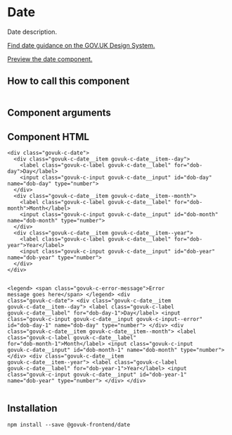 


<h1 class="govuk-u-heading-36">
Date
</h1>

<p class="govuk-u-core-24">
  Date description.
</p>

<p class="govuk-u-copy-19">
  <a href="http://www.linktodesignsystem.com/date">Find date guidance on the GOV.UK Design System.</a>
</p>


<p class="govuk-u-copy-19">
<a href="http://govuk-frontend-review.herokuapp.com/components/date/preview">Preview the date component.
</a>
</p>

  <h2 class="govuk-u-heading-24">How to call this component</h2>

  <pre><code></code></pre>

<h2 class="govuk-u-heading-24">Component arguments</h2>

<div>

  <!-- TODO: Use the table macro here and pass it component argument data -->

</div>

<h2 class="govuk-u-heading-24">Component HTML</h2>
<pre><code>&lt;div class=&quot;govuk-c-date&quot;&gt;
  &lt;div class=&quot;govuk-c-date__item govuk-c-date__item--day&quot;&gt;
    &lt;label class=&quot;govuk-c-label govuk-c-date__label&quot; for=&quot;dob-day&quot;&gt;Day&lt;/label&gt;
    &lt;input class=&quot;govuk-c-input govuk-c-date__input&quot; id=&quot;dob-day&quot; name=&quot;dob-day&quot; type=&quot;number&quot;&gt;
  &lt;/div&gt;
  &lt;div class=&quot;govuk-c-date__item govuk-c-date__item--month&quot;&gt;
    &lt;label class=&quot;govuk-c-label govuk-c-date__label&quot; for=&quot;dob-month&quot;&gt;Month&lt;/label&gt;
    &lt;input class=&quot;govuk-c-input govuk-c-date__input&quot; id=&quot;dob-month&quot; name=&quot;dob-month&quot; type=&quot;number&quot;&gt;
  &lt;/div&gt;
  &lt;div class=&quot;govuk-c-date__item govuk-c-date__item--year&quot;&gt;
    &lt;label class=&quot;govuk-c-label govuk-c-date__label&quot; for=&quot;dob-year&quot;&gt;Year&lt;/label&gt;
    &lt;input class=&quot;govuk-c-input govuk-c-date__input&quot; id=&quot;dob-year&quot; name=&quot;dob-year&quot; type=&quot;number&quot;&gt;
  &lt;/div&gt;
&lt;/div&gt;

&lt;legend&gt;
  &lt;span class=&quot;govuk-c-error-message&quot;&gt;Error message goes here&lt;/span&gt;
&lt;/legend&gt;
&lt;div class=&quot;govuk-c-date&quot;&gt;
  &lt;div class=&quot;govuk-c-date__item govuk-c-date__item--day&quot;&gt;
    &lt;label class=&quot;govuk-c-label govuk-c-date__label&quot; for=&quot;dob-day-1&quot;&gt;Day&lt;/label&gt;
    &lt;input class=&quot;govuk-c-input govuk-c-date__input govuk-c-input--error&quot; id=&quot;dob-day-1&quot; name=&quot;dob-day&quot; type=&quot;number&quot;&gt;
  &lt;/div&gt;
  &lt;div class=&quot;govuk-c-date__item govuk-c-date__item--month&quot;&gt;
    &lt;label class=&quot;govuk-c-label govuk-c-date__label&quot; for=&quot;dob-month-1&quot;&gt;Month&lt;/label&gt;
    &lt;input class=&quot;govuk-c-input govuk-c-date__input&quot; id=&quot;dob-month-1&quot; name=&quot;dob-month&quot; type=&quot;number&quot;&gt;
  &lt;/div&gt;
  &lt;div class=&quot;govuk-c-date__item govuk-c-date__item--year&quot;&gt;
    &lt;label class=&quot;govuk-c-label govuk-c-date__label&quot; for=&quot;dob-year-1&quot;&gt;Year&lt;/label&gt;
    &lt;input class=&quot;govuk-c-input govuk-c-date__input&quot; id=&quot;dob-year-1&quot; name=&quot;dob-year&quot; type=&quot;number&quot;&gt;
  &lt;/div&gt;
&lt;/div&gt;
</code></pre>

<h2 class="govuk-u-heading-24">Installation</h2>
<pre><code>npm install --save @govuk-frontend/date</code></pre>

